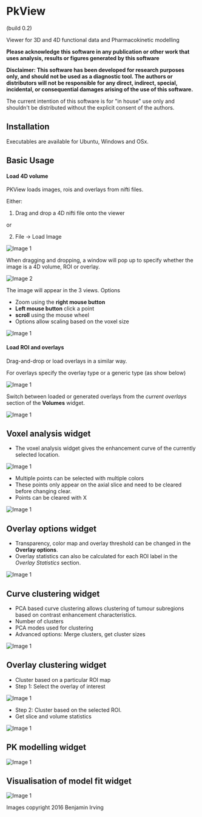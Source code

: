 # PkView 

(build 0.2)

Viewer for 3D and 4D functional data and Pharmacokinetic modelling

**Please acknowledge this software in any publication or other work that uses analysis, results or figures generated by this software**

**Disclaimer:
This software has been developed for research purposes only, and should not be 
used as a diagnostic tool. The authors or distributors will not be responsible for 
any direct, indirect, special, incidental, or consequential damages arising of the use of this software.**

The current intention of this software is for "in house" use only and shouldn't be distributed without the explicit consent of the authors. 


## Installation

Executables are available for Ubuntu, Windows and OSx. 


## Basic Usage

#### Load 4D volume

PKView loads images, rois and overlays from nifti files. 

Either: 

1) Drag and drop a 4D nifti file onto the viewer

or

2) File -> Load Image

![Image 1](screenshots/1.png)

When dragging and dropping, a window will pop up to specify whether the image is a 4D volume, ROI or overlay. 

![Image 2](screenshots/2.jpg)

The image will appear in the 3 views. 
Options
- Zoom using the **right mouse button**
- **Left mouse button** click a point
- **scroll** using the mouse wheel
- Options allow scaling based on the voxel size

![Image 1](screenshots/3.png)

#### Load ROI and overlays

Drag-and-drop or load overlays in a similar way.

For overlays specify the overlay type or a generic type (as show below)

![Image 1](screenshots/4.jpg)

Switch between loaded or generated overlays from the *current overlays* section of the **Volumes** widget. 

![Image 1](screenshots/5.png)


## Voxel analysis widget

- The voxel analysis widget gives the enhancement curve of the currently selected location. 

![Image 1](screenshots/6.png)

- Multiple points can be selected with multiple colors
- These points only appear on the axial slice and need to be cleared before changing clear. 
- Points can be cleared with X


![Image 1](screenshots/7.png)


## Overlay options widget

- Transparency, color map and overlay threshold can be changed in the **Overlay options**. 
- Overlay statistics can also be calculated for each ROI label in the *Overlay Statistics* section. 

![Image 1](screenshots/9.png)


## Curve clustering widget

- PCA based curve clustering allows clustering of tumour subregions based on contrast enhancement characteristics. 
- Number of clusters
- PCA modes used for clustering
- Advanced options: Merge clusters, get cluster sizes

![Image 1](screenshots/10.png)


## Overlay clustering widget

- Cluster based on a particular ROI map
- Step 1: Select the overlay of interest

![Image 1](screenshots/13.png)

- Step 2: Cluster based on the selected ROI. 
- Get slice and volume statistics

![Image 1](screenshots/12.png)



## PK modelling widget

![Image 1](screenshots/15.png)


## Visualisation of model fit widget

![Image 1](screenshots/14.png)

Images copyright 2016 Benjamin Irving
